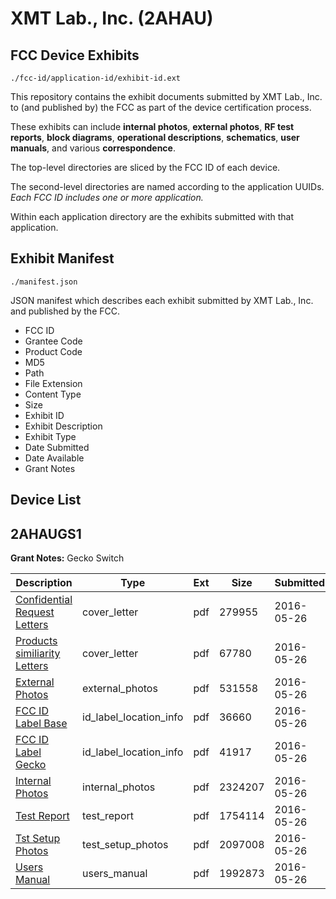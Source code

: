 # XMT Lab., Inc. (2AHAU)
## FCC Device Exhibits

```
./fcc-id/application-id/exhibit-id.ext
```

This repository contains the exhibit documents submitted by XMT Lab., Inc. to (and published by) the FCC as part of the device certification process.

These exhibits can include **internal photos**, **external photos**, **RF test reports**, **block diagrams**, **operational descriptions**, **schematics**, **user manuals**, and various **correspondence**.

The top-level directories are sliced by the FCC ID of each device.

The second-level directories are named according to the application UUIDs. *Each FCC ID includes one or more application.*

Within each application directory are the exhibits submitted with that application. 

## Exhibit Manifest

```
./manifest.json
```

JSON manifest which describes each exhibit submitted by XMT Lab., Inc. and published by the FCC.

- FCC ID
- Grantee Code
- Product Code
- MD5
- Path
- File Extension
- Content Type
- Size
- Exhibit ID
- Exhibit Description
- Exhibit Type
- Date Submitted
- Date Available
- Grant Notes

## Device List
## 2AHAUGS1
**Grant Notes:** Gecko Switch

| Description | Type | Ext | Size | Submitted | Available |
| ----------- | ---- | --- | ---- | --------- | --------- |
| [Confidential Request Letters](2AHAUGS1/cf0b0d296f3a5b173321bd8750d534c4/3005636.pdf) | cover_letter | pdf | 279955 | 2016-05-26 | 2016-05-26 |
| [Products similiarity Letters](2AHAUGS1/cf0b0d296f3a5b173321bd8750d534c4/3005646.pdf) | cover_letter | pdf | 67780 | 2016-05-26 | 2016-05-26 |
| [External Photos](2AHAUGS1/cf0b0d296f3a5b173321bd8750d534c4/3005637.pdf) | external_photos | pdf | 531558 | 2016-05-26 | 2016-05-26 |
| [FCC ID Label Base](2AHAUGS1/cf0b0d296f3a5b173321bd8750d534c4/3005638.pdf) | id_label_location_info | pdf | 36660 | 2016-05-26 | 2016-05-26 |
| [FCC ID Label Gecko](2AHAUGS1/cf0b0d296f3a5b173321bd8750d534c4/3005639.pdf) | id_label_location_info | pdf | 41917 | 2016-05-26 | 2016-05-26 |
| [Internal Photos](2AHAUGS1/cf0b0d296f3a5b173321bd8750d534c4/3005660.pdf) | internal_photos | pdf | 2324207 | 2016-05-26 | 2016-05-26 |
| [Test Report](2AHAUGS1/cf0b0d296f3a5b173321bd8750d534c4/3005643.pdf) | test_report | pdf | 1754114 | 2016-05-26 | 2016-05-26 |
| [Tst Setup Photos](2AHAUGS1/cf0b0d296f3a5b173321bd8750d534c4/3005644.pdf) | test_setup_photos | pdf | 2097008 | 2016-05-26 | 2016-05-26 |
| [Users Manual](2AHAUGS1/cf0b0d296f3a5b173321bd8750d534c4/3005645.pdf) | users_manual | pdf | 1992873 | 2016-05-26 | 2016-05-26 |
